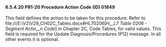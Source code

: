 #### 6.5.4.20 PR1-20 Procedure Action Code (ID) 01849

This field defines the action to be taken for this procedure. Refer to file:///E:\V2\V29_CH02C_Tables.docx#HL70206[_H__L7 Table 0206 - Segment Actio__n Code_] in Chapter 2C, Code Tables, for valid values. This field is required for the Update Diagnosis/Procedures (P12) message. In all other events it is optional.
